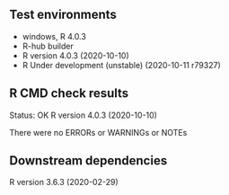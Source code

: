 ## Test environments
* windows, R 4.0.3
* R-hub builder
* R version 4.0.3 (2020-10-10)
* R Under development (unstable) (2020-10-11 r79327)

## R CMD check results
Status: OK
R version 4.0.3 (2020-10-10)

There were no ERRORs or WARNINGs or NOTEs

## Downstream dependencies
R version 3.6.3 (2020-02-29)
